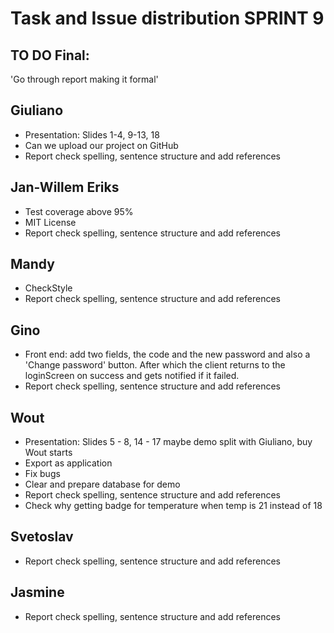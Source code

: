 # Task and Issue distribution SPRINT 9

## TO DO Final:

'Go through report making it formal'

## Giuliano
* Presentation: Slides 1-4, 9-13, 18
* Can we upload our project on GitHub
* Report check spelling, sentence structure and add references

## Jan-Willem Eriks
* Test coverage above 95%
* MIT License
* Report check spelling, sentence structure and add references

## Mandy
* CheckStyle
* Report check spelling, sentence structure and add references

## Gino
* Front end: add two fields, the code and the new password and also a 'Change password' button. After which the client returns to the loginScreen on success and gets notified if it failed.
* Report check spelling, sentence structure and add references

## Wout
* Presentation: Slides 5 - 8, 14 - 17 maybe demo split with Giuliano, buy Wout starts
* Export as application
* Fix bugs
* Clear and prepare database for demo
* Report check spelling, sentence structure and add references
* Check why getting badge for temperature when temp is 21 instead of 18

## Svetoslav
* Report check spelling, sentence structure and add references

## Jasmine
* Report check spelling, sentence structure and add references


